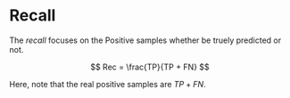 # Recall

The _recall_ focuses on the Positive samples whether be truely predicted or not.

$$ Rec = \frac{TP}{TP + FN} $$

Here, note that the real positive samples are $TP + FN$.